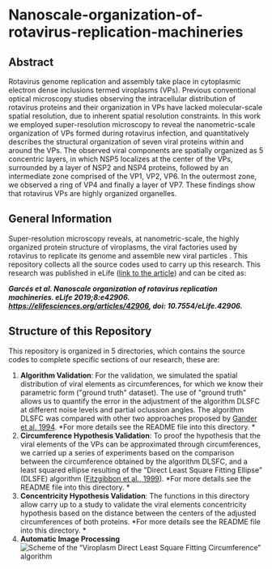 # Nanoscale-organization-of-rotavirus-replication-machineries

## Abstract
Rotavirus genome replication and assembly take place in cytoplasmic electron dense inclusions termed viroplasms (VPs). Previous conventional optical microscopy studies observing the intracellular distribution of rotavirus proteins and their organization in VPs have lacked molecular-scale spatial resolution, due to inherent spatial resolution constraints. In this work we employed super-resolution microscopy to reveal the nanometric-scale organization of VPs formed during rotavirus infection, and quantitatively describes the structural organization of seven viral proteins within and around the VPs. The observed viral components are spatially organized as 5 concentric layers, in which NSP5 localizes at the center of the VPs, surrounded by a layer of NSP2 and NSP4 proteins, followed by an intermediate zone comprised of the VP1, VP2, VP6. In the outermost zone, we observed a ring of VP4 and finally a layer of VP7. These findings show that rotavirus VPs are highly organized organelles.    

## General Information
Super-resolution microscopy reveals, at nanometric-scale, the highly organized protein structure of viroplasms, the viral factories used by rotavirus to replicate its genome and assemble new viral particles .
This repository collects all the source codes used to carry up this research. This research was published in eLife ([link to the article](https://elifesciences.org/articles/42906)) and can be cited as:    

***Garcés et al. Nanoscale organization of rotavirus replication machineries. eLife 2019;8:e42906. https://elifesciences.org/articles/42906, doi: 10.7554/eLife.42906.***

## Structure of this Repository
This repository is organized in 5 directories, which contains the source codes to complete specific sections of our research, these are:   
1. **Algorithm Validation**: For the validation, we simulated the spatial distribution of viral elements as circumferences, for which we know their parametric form ("ground truth" dataset). The use of "ground truth" allows us to quantify the error in the adjustment of the algorithm DLSFC at different noise levels and partial oclussion angles. The algorithm DLSFC was compared with other two approaches proposed by [Gander et al. 1994](http://yoinsider.net/redir/icP8Lm0RUQ4Z_mLo0_OqP0Wa4duBvtDyHXHlKZXO9WHzwR3YGQtsBJynuCYrF8iBcMOkqyVNugnXd4iLRBlTpAhgudJNrddursNPIWr6nwMk9wvBDPQOod6PpnOakUeT7QXF9EBrKdY3jLN14U6FWvbyqXbnJSngzydRkA82qOvyzQs5TQwri2-b4YAF-JGQ5Oq8Slo9K1NPmHsUZxrQmK5OPJNUkRvkbD_zJM3wQK2HXu8Kh3-K4bnNUR-0ewc1kIDUDmY-h4VI_RXmBbXjQuy8u4bjHTibCNYz9CM-FXQJnPsZm33nhdH8YFtMFw86NP0-g3IEL4IqZe_6y0ekoGTbuHe5h7-XQZMymC3oGgqggbEq94Xs8w7q4YD4WLPmti3jg6SwBvz1OE8drlqg9N7uycff-IxqX1PM0ABIvHtrUGc=). *For more details see the README file into this directory. *    
2. **Circumference Hypothesis Validation**: To proof the hypothesis that the viral elements of the VPs can be approximated through circumferences, we carried up a series of experiments based on the comparison between the circumference obtained by the algorithm DLSFC, and a least squared ellipse resulting of the "Direct Least Square Fitting Ellipse" (DLSFE) algorithm ([Fitzgibbon et al., 1999](https://ieeexplore.ieee.org/document/765658)). *For more details see the README file into this directory. *     
3. **Concentricity Hypothesis Validation**: The functions in this directory allow carry up to a study to validate the viral elements concentricity hypothesis based on the distance between the centers of the adjusted circumferences of both proteins.  *For more details see the README file into this directory. *    
4. **Automatic Image Processing** 
![](/home/yasel/dibujo.png  "Scheme of the “Viroplasm Direct Least Square Fitting Circumference” algorithm")















